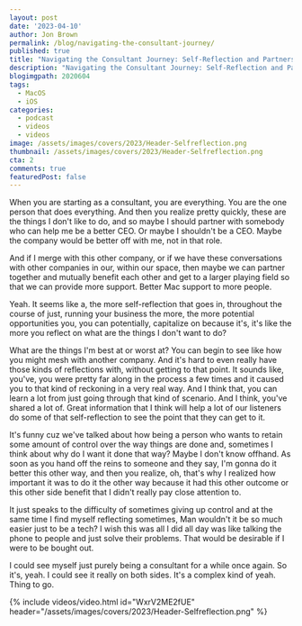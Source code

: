 ```yaml
---
layout: post
date: '2023-04-10'
author: Jon Brown
permalink: /blog/navigating-the-consultant-journey/
published: true
title: "Navigating the Consultant Journey: Self-Reflection and Partnerships for Business Growth"
description: "Navigating the Consultant Journey: Self-Reflection and Partnerships for Business Growth"
blogimgpath: 2020604
tags:
  - MacOS
  - iOS
categories:
  - podcast
  - videos
  - videos
image: /assets/images/covers/2023/Header-Selfreflection.png
thumbnail: /assets/images/covers/2023/Header-Selfreflection.png
cta: 2
comments: true
featuredPost: false
---
```

When you are starting as a consultant, you are everything. You are the one person that does everything. And then you realize pretty quickly, these are the things I don't like to do, and so maybe I should partner with somebody who can help me be a better CEO. Or maybe I shouldn't be a CEO. Maybe the company would be better off with me, not in that role.

And if I merge with this other company, or if we have these conversations with other companies in our, within our space, then maybe we can partner together and mutually benefit each other and get to a larger playing field so that we can provide more support. Better Mac support to more people.

Yeah. It seems like a, the more self-reflection that goes in, throughout the course of just, running your business the more, the more potential opportunities you, you can potentially, capitalize on because it's, it's like the more you reflect on what are the things I don't want to do?

What are the things I'm best at or worst at? You can begin to see like how you might mesh with another company. And it's hard to even really have those kinds of reflections with, without getting to that point. It sounds like, you've, you were pretty far along in the process a few times and it caused you to that kind of reckoning in a very real way. And I think that, you can learn a lot from just going through that kind of scenario. And I think, you've shared a lot of. Great information that I think will help a lot of our listeners do some of that self-reflection to see the point that they can get to it.

It's funny cuz we've talked about how being a person who wants to retain some amount of control over the way things are done and, sometimes I think about why do I want it done that way? Maybe I don't know offhand. As soon as you hand off the reins to someone and they say, I'm gonna do it better this other way, and then you realize, oh, that's why I realized how important it was to do it the other way because it had this other outcome or this other side benefit that I didn't really pay close attention to.

It just speaks to the difficulty of sometimes giving up control and at the same time I find myself reflecting sometimes, Man wouldn't it be so much easier just to be a tech? I wish this was all I did all day was like talking the phone to people and just solve their problems. That would be desirable if I were to be bought out.

I could see myself just purely being a consultant for a while once again. So it's, yeah. I could see it really on both sides. It's a complex kind of yeah. Thing to go.   

{% include videos/video.html id="WxrV2ME2fUE" header="/assets/images/covers/2023/Header-Selfreflection.png" %}